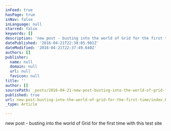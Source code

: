 ```yaml
---
inFeed: true
hasPage: true
inNav: false
inLanguage: null
starred: false
keywords: []
description: 'new post - busting into the world of Grid for the first time with this test site '
datePublished: '2016-04-21T22:38:05.981Z'
dateModified: '2016-04-21T22:37:49.640Z'
authors: []
publisher:
  name: null
  domain: null
  url: null
  favicon: null
title: ''
author: []
sourcePath: _posts/2016-04-21-new-post-busting-into-the-world-of-grid-for-the-first-time.md
published: true
url: new-post-busting-into-the-world-of-grid-for-the-first-time/index.html
_type: Article

---
```

new post - busting into the world of Grid for the first time with this test site